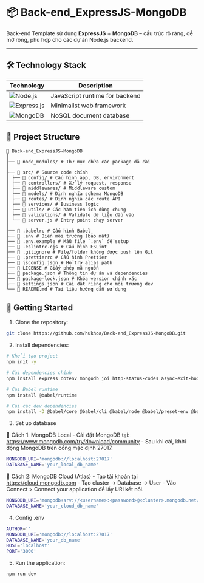 # 📦 Back-end_ExpressJS-MongoDB

Back-end Template sử dụng **ExpressJS** + **MongoDB** – cấu trúc rõ ràng, dễ mở rộng, phù hợp cho các dự án Node.js backend.

---

## 🛠️ Technology Stack

| Technology                                                                                                     | Description                    |
| -------------------------------------------------------------------------------------------------------------- | ------------------------------ |
| ![Node.js](https://img.shields.io/badge/Node.js-339933?style=for-the-badge&logo=nodedotjs&logoColor=white)     | JavaScript runtime for backend |
| ![Express.js](https://img.shields.io/badge/Express.js-000000?style=for-the-badge&logo=express&logoColor=white) | Minimalist web framework       |
| ![MongoDB](https://img.shields.io/badge/MongoDB-47A248?style=for-the-badge&logo=mongodb&logoColor=white)       | NoSQL document database        |

## 📂 Project Structure

```
📁 Back-end_ExpressJS-MongoDB
│
├── 📁 node_modules/ # Thư mục chứa các package đã cài
│
├── 📁 src/ # Source code chính
│ ├── 📁 config/ # Cấu hình app, DB, environment
│ ├── 📁 controllers/ # Xử lý request, response
│ ├── 📁 middlewares/ # Middleware custom
│ ├── 📁 models/ # Định nghĩa schema MongoDB
│ ├── 📁 routes/ # Định nghĩa các route API
│ ├── 📁 services/ # Business logic
│ ├── 📁 utils/ # Các hàm tiện ích dùng chung
│ ├── 📁 validations/ # Validate dữ liệu đầu vào
│ └── 📄 server.js # Entry point chạy server
│
├── 📄 .babelrc # Cấu hình Babel
├── 📄 .env # Biến môi trường (bảo mật)
├── 📄 .env.example # Mẫu file `.env` để setup
├── 📄 .eslintrc.cjs # Cấu hình ESLint
├── 📄 .gitignore # File/folder không được push lên Git
├── 📄 .prettierrc # Cấu hình Prettier
├── 📄 jsconfig.json # Hỗ trợ alias path
├── 📄 LICENSE # Giấy phép mã nguồn
├── 📄 package.json # Thông tin dự án và dependencies
├── 📄 package-lock.json # Khóa version chính xác
├── 📄 settings.json # Cài đặt riêng cho môi trường dev
└── 📄 README.md # Tài liệu hướng dẫn sử dụng
```

## 🚀 Getting Started

1. Clone the repository:

```bash
git clone https://github.com/hukhoa/Back-end_ExpressJS-MongoDB.git
```

2. Install dependencies:

```bash
# Khởi tạo project
npm init -y

# Cài dependencies chính
npm install express dotenv mongodb joi http-status-codes async-exit-hook

# Cài Babel runtime
npm install @babel/runtime

# Cài các dev dependencies
npm install -D @babel/core @babel/cli @babel/node @babel/preset-env @babel/plugin-transform-runtime @babel/eslint-parser babel-plugin-module-resolver eslint nodemon
```

3. Set up database

🔹 Cách 1: MongoDB Local - Cài đặt MongoDB tại: https://www.mongodb.com/try/download/community - Sau khi cài, khởi động MongoDB trên cổng mặc định 27017.

```bash
MONGODB_URI='mongodb://localhost:27017'
DATABASE_NAME='your_local_db_name'
```

🔹 Cách 2: MongoDB Cloud (Atlas) - Tạo tài khoản tại https://cloud.mongodb.com - Tạo cluster → Database → User - Vào Connect > Connect your application để lấy URI kết nối.

```bash
MONGODB_URI='mongodb+srv://<username>:<password>@<cluster>.mongodb.net/?retryWrites=true&w=majority'
DATABASE_NAME='your_cloud_db_name'
```

4. Config .env

```bash
AUTHOR=''
MONGODB_URI='mongodb://localhost:27017'
DATABASE_NAME='your_db_name'
HOST='localhost'
PORT='3000'

```

5. Run the application:

```bash
npm run dev
```

